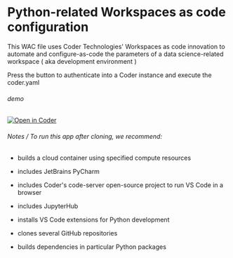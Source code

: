 # Python-related Workspaces as code configuration

This WAC file uses Coder Technologies' Workspaces as code innovation to automate and configure-as-code the parameters of a data science-related workspace ( aka development environment )

Press the button to authenticate into a Coder instance and execute the coder.yaml

###### demo

[![Open in Coder](https://cdn.coder.com/embed-button.svg)](https://demo-2.cdr.dev/wac/build?template_oauth_service=github&template_url=https://github.com/ericpaulsen/python_wac.git&template_ref=master&template_filepath=.coder/coder.yaml)

###### Notes / To run this app after cloning, we recommend:

* builds a cloud container using specified compute resources

* includes JetBrains PyCharm

* includes Coder's code-server open-source project to run VS Code in a browser

* includes JupyterHub

* installs VS Code extensions for Python development

* clones several GitHub repositories

* builds dependencies in particular Python packages


